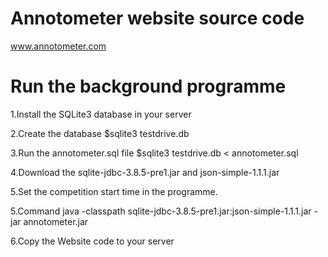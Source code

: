 # Annotometer website source code
www.annotometer.com
# Run the background programme
  1.Install the SQLite3 database in your server
  
  2.Create the database 
    $sqlite3 testdrive.db
    
  3.Run the annotometer.sql file
    $sqlite3 testdrive.db < annotometer.sql 
    
  4.Download the sqlite-jdbc-3.8.5-pre1.jar and json-simple-1.1.1.jar
  
  5.Set the competition start time in the programme.
  
  5.Command
    java -classpath sqlite-jdbc-3.8.5-pre1.jar:json-simple-1.1.1.jar -jar annotometer.jar 
    
  6.Copy the Website code to your server



